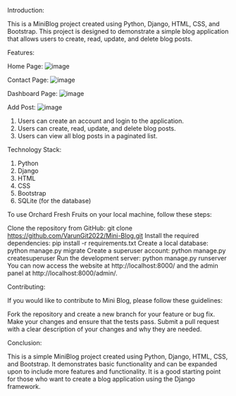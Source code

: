 Introduction:

This is a MiniBlog project created using Python, Django, HTML, CSS, and Bootstrap. This project is designed to demonstrate a simple blog application that allows users to create, read, update, and delete blog posts.


Features:

Home Page:
![image](https://user-images.githubusercontent.com/114444753/233544245-90c6c9cf-1e61-4e49-a420-b0e57968dda9.png)

Contact Page:
![image](https://user-images.githubusercontent.com/114444753/233544365-c0e3ba79-045e-4d57-b880-ef172fb2f4c2.png)

Dashboard Page:
![image](https://user-images.githubusercontent.com/114444753/233544520-6d89a2a5-bac5-4fd3-a525-09ca25bc605d.png)

Add Post:
![image](https://user-images.githubusercontent.com/114444753/233544619-c65ec5a3-017b-4acd-b2a7-2f57d9162baf.png)

1. Users can create an account and login to the application.
2. Users can create, read, update, and delete blog posts.
3. Users can view all blog posts in a paginated list.



Technology Stack:

1. Python
2. Django
3. HTML
4. CSS
5. Bootstrap
6. SQLite (for the database)

To use Orchard Fresh Fruits on your local machine, follow these steps:

Clone the repository from GitHub: git clone https://github.com/VarunGit2022/Mini-Blog.git
Install the required dependencies: pip install -r requirements.txt
Create a local database: python manage.py migrate
Create a superuser account: python manage.py createsuperuser
Run the development server: python manage.py runserver
You can now access the website at http://localhost:8000/ and the admin panel at http://localhost:8000/admin/.

Contributing:

If you would like to contribute to Mini Blog, please follow these guidelines:

Fork the repository and create a new branch for your feature or bug fix.
Make your changes and ensure that the tests pass.
Submit a pull request with a clear description of your changes and why they are needed.


Conclusion:

This is a simple MiniBlog project created using Python, Django, HTML, CSS, and Bootstrap. It demonstrates basic functionality and can be expanded upon to include more features and functionality. It is a good starting point for those who want to create a blog application using the Django framework.
